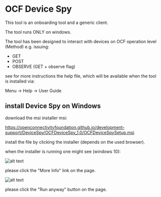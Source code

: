 # OCF Device Spy

This tool is an onboarding tool and a generic client.

The tool runs ONLY on windows.

The tool has been designed to interact with devices on OCF operation level (Method) e.g. issuing:
- GET
- POST
- OBSERVE (GET + observe flag)


see for more instructions the help file, which will be available when the tool is installed via:

Menu -&gt; Help -&gt; User Guide

## install Device Spy on Windows

download the msi installer msi:

https://openconnectivityfoundation.github.io/development-support/DeviceSpy/OCFDeviceSpy_1.0/OCFDeviceSpySetup.msi


install the file by clicking the installer (depends on the used browser).

when the installer is running one might see (windows 10):

![alt text](https://openconnectivityfoundation.github.io/development-support/DeviceSpy/dont-run.png "More Info")

please click the "More Info" link on the page.


![alt text](https://openconnectivityfoundation.github.io/development-support/DeviceSpy/dont-run.png "Run anyway")


please click the "Run anyway" button on the page.
